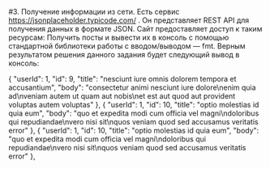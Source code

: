 #3. Получение информации из сети.
   Есть сервис https://jsonplaceholder.typicode.com/ . Он представляет REST API для получения данных в формате JSON.
   Сайт предоставляет доступ к таким ресурсам:
   Получить посты и вывести их в консоль с помощью стандартной библиотеки работы с вводом/выводом — fmt.
   Верным результатом решения данного задания будет следующий вывод в консоль:

   {
     "userId": 1,
     "id": 9,
     "title": "nesciunt iure omnis dolorem tempora et accusantium",
     "body": "consectetur animi nesciunt iure dolore\nenim quia ad\nveniam autem ut quam
     aut nobis\net est aut quod aut provident voluptas autem voluptas"
   },
   {
     "userId": 1,
     "id": 10,
     "title": "optio molestias id quia eum",
     "body": "quo et expedita modi cum officia vel magni\ndoloribus qui repudiandae\nvero nisi
      sit\nquos veniam quod sed accusamus veritatis error"
   },
   {
     "userId": 1,
     "id": 10,
     "title": "optio molestias id quia eum",
     "body": "quo et expedita modi cum officia vel magni\ndoloribus qui repudiandae\nvero nisi
     sit\nquos veniam quod sed accusamus veritatis error"
   },
